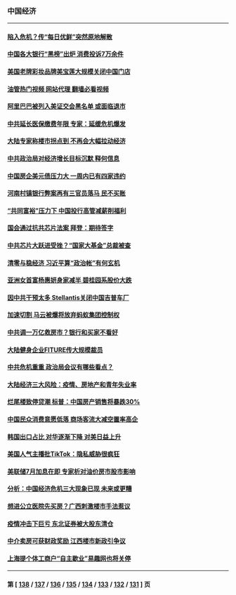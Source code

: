 ### 中国经济
---
#### [陷入危机？传“每日优鲜”突然原地解散](../../pages/ncid283/n13791586.md?07301245) 
#### [中国各大银行“黑榜”出炉 消费投诉7万余件](../../pages/ncid283/n13791921.md?07301245) 
#### [美国老牌彩妆品牌美宝莲大规模关闭中国门店](../../pages/ncid283/n13791874.md?07301245) 
#### [油管热门视频 网站代理 翻墙必看视频](http://209.222.30.114:81/youtube.html?07301245)
#### [阿里巴巴被列入美证交会黑名单 或面临退市](../../pages/ncid283/n13791857.md?07301245) 
#### [中共延长医保缴费年限 专家：延缓危机爆发](../../pages/ncid283/n13791859.md?07301245) 
#### [大陆专家称楼市拐点到 不再会大幅拉动经济](../../pages/ncid283/n13791687.md?07301245) 
#### [中共政治局对经济增长目标沉默 释何信息](../../pages/ncid283/n13791813.md?07301245) 
#### [中国房企美元债压力大 一周内已有四家违约](../../pages/ncid283/n13791848.md?07301245) 
#### [河南村镇银行弊案再有三官员落马 民不买账](../../pages/ncid283/n13791810.md?07301245) 
#### [“共同富裕”压力下 中国投行高管减薪削福利](../../pages/ncid283/n13791622.md?07301245) 
#### [国会通过抗共芯片法案 拜登：期待签字](../../pages/ncid283/n13791153.md?07301245) 
#### [中共芯片大跃进受挫？“国家大基金”总裁被查](../../pages/ncid283/n13791165.md?07301245) 
#### [清零与稳经济 习近平算“政治帐”有何玄机](../../pages/ncid283/n13791075.md?07301245) 
#### [亚洲女首富杨惠妍身家减半 碧桂园系股价大跌](../../pages/ncid283/n13790943.md?07301245) 
#### [因中共干预太多 Stellantis关闭中国吉普车厂](../../pages/ncid283/n13791107.md?07301245) 
#### [加速切割 马云被爆将放弃蚂蚁集团控制权](../../pages/ncid283/n13791088.md?07301245) 
#### [中共调一万亿救房市？银行和买家不看好](../../pages/ncid283/n13790959.md?07301245) 
#### [大陆健身企业FITURE传大规模裁员](../../pages/ncid283/n13790797.md?07301245) 
#### [中共危机重重 政治局会议有哪些看点？](../../pages/ncid283/n13790542.md?07301245) 
#### [大陆经济三大风险：疫情、房地产和青年失业率](../../pages/ncid283/n13790084.md?07301245) 
#### [烂尾楼致停贷潮 标普：中国房产销售将暴跌30%](../../pages/ncid283/n13790359.md?07301245) 
#### [中国民众消费意愿低落 商场客流大减空置率高企](../../pages/ncid283/n13790305.md?07301245) 
#### [韩国出口占比 对华逐渐下降 对美日益上升](../../pages/ncid283/n13790270.md?07301245) 
#### [美国人气主播批TikTok：隐私威胁很疯狂](../../pages/ncid283/n13790194.md?07301245) 
#### [美联储7月加息在即 专家析对油价房市股市影响](../../pages/ncid283/n13790209.md?07301245) 
#### [分析：中国经济危机三大现象已现 未来或更糟](../../pages/ncid283/n13789046.md?07301245) 
#### [想进公立医院先买房？广西刺激楼市手法惹议](../../pages/ncid283/n13789958.md?07301245) 
#### [疫情冲击下巨亏 东北证券被大股东清仓](../../pages/ncid283/n13789868.md?07301245) 
#### [中介卖房可获财政奖励 江西楼市新政引争议](../../pages/ncid283/n13789826.md?07301245) 
#### [上海提个体工商户“自主歇业”易趣网也将关停](../../pages/ncid283/n13789378.md?07301245) 

---
#### 第 [ [138](./138.md?07301245) / [137](./137.md?07301245) / [136](./136.md?07301245) / [135](./135.md?07301245) / [134](./134.md?07301245) / [133](./133.md?07301245) / [132](./132.md?07301245) / [131](./131.md?07301245) ] 页
